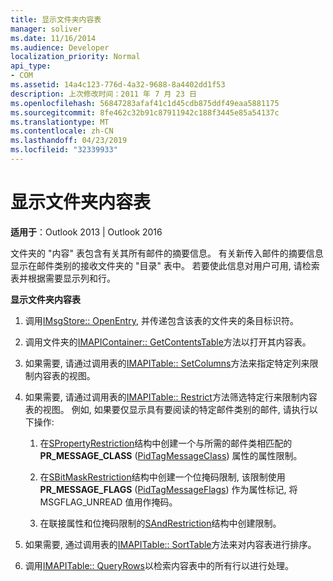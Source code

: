 ```yaml
---
title: 显示文件夹内容表
manager: soliver
ms.date: 11/16/2014
ms.audience: Developer
localization_priority: Normal
api_type:
- COM
ms.assetid: 14a4c123-776d-4a32-9688-8a4402dd1f53
description: 上次修改时间：2011 年 7 月 23 日
ms.openlocfilehash: 56847283afaf41c1d45cdb875ddf49eaa5881175
ms.sourcegitcommit: 8fe462c32b91c87911942c188f3445e85a54137c
ms.translationtype: MT
ms.contentlocale: zh-CN
ms.lasthandoff: 04/23/2019
ms.locfileid: "32339933"
---
```

# <a name="displaying-a-folder-contents-table"></a>显示文件夹内容表

**适用于**：Outlook 2013 | Outlook 2016 
  
文件夹的 "内容" 表包含有关其所有邮件的摘要信息。 有关新传入邮件的摘要信息显示在邮件类别的接收文件夹的 "目录" 表中。 若要使此信息对用户可用, 请检索表并根据需要显示列和行。
  
**显示文件夹内容表**
  
1. 调用[IMsgStore:: OpenEntry](imsgstore-openentry.md), 并传递包含该表的文件夹的条目标识符。
    
2. 调用文件夹的[IMAPIContainer:: GetContentsTable](imapicontainer-getcontentstable.md)方法以打开其内容表。 
    
3. 如果需要, 请通过调用表的[IMAPITable:: SetColumns](imapitable-setcolumns.md)方法来指定特定列来限制内容表的视图。 
    
4. 如果需要, 请通过调用表的[IMAPITable:: Restrict](imapitable-restrict.md)方法筛选特定行来限制内容表的视图。 例如, 如果要仅显示具有要阅读的特定邮件类别的邮件, 请执行以下操作: 
    
    1. 在[SPropertyRestriction](spropertyrestriction.md)结构中创建一个与所需的邮件类相匹配的**PR_MESSAGE_CLASS** ([PidTagMessageClass](pidtagmessageclass-canonical-property.md)) 属性的属性限制。 
        
    2. 在[SBitMaskRestriction](sbitmaskrestriction.md)结构中创建一个位掩码限制, 该限制使用**PR_MESSAGE_FLAGS** ([PidTagMessageFlags](pidtagmessageflags-canonical-property.md)) 作为属性标记, 将 MSGFLAG_UNREAD 值用作掩码。
        
    3. 在联接属性和位掩码限制的[SAndRestriction](sandrestriction.md)结构中创建限制。 
    
5. 如果需要, 通过调用表的[IMAPITable:: SortTable](imapitable-sorttable.md)方法来对内容表进行排序。 
    
6. 调用[IMAPITable:: QueryRows](imapitable-queryrows.md)以检索内容表中的所有行以进行处理。 
    


